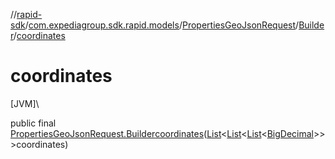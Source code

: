//[rapid-sdk](../../../../index.md)/[com.expediagroup.sdk.rapid.models](../../index.md)/[PropertiesGeoJsonRequest](../index.md)/[Builder](index.md)/[coordinates](coordinates.md)

# coordinates

[JVM]\

public final [PropertiesGeoJsonRequest.Builder](index.md)[coordinates](coordinates.md)([List](https://docs.oracle.com/javase/8/docs/api/java/util/List.html)&lt;[List](https://docs.oracle.com/javase/8/docs/api/java/util/List.html)&lt;[List](https://docs.oracle.com/javase/8/docs/api/java/util/List.html)&lt;[BigDecimal](https://docs.oracle.com/javase/8/docs/api/java/math/BigDecimal.html)&gt;&gt;&gt;coordinates)
